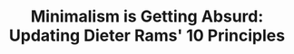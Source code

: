 ---
layout: bookmark
title: 'Minimalism is Getting Absurd: Updating Dieter Rams'' 10 Principles'
tags:
  - Bookmarks
  - YouTube
created: '2023-08-10T11:57:40.124Z'
link: https://www.youtube.com/watch?v=p5InhRf2JrU
id: 624698750
image: https://i.ytimg.com/vi/p5InhRf2JrU/hqdefault.jpg
---